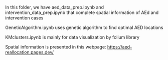 In this folder, we have aed_data_prep.ipynb and intervention_data_prep.ipynb that complete spatial information of AEd and intervention cases

GeneticAlgorithm.ipynb uses genetic algorithm to find optimal AED locations

KMclusters.ipynb is mainly for data visualization by folium library

Spatial information is presented in this webpage: https://aed-reallocation.pages.dev/
